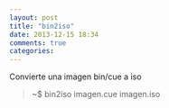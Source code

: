 ```yaml
---
layout: post
title: "bin2iso"
date: 2013-12-15 18:34
comments: true
categories: 
---
```

Convierte una imagen bin/cue a iso

>~$ bin2iso imagen.cue  imagen.iso

